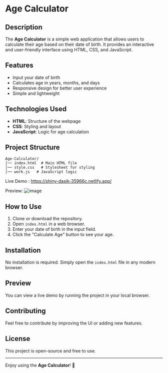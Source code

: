 # Age Calculator

## Description
The **Age Calculator** is a simple web application that allows users to calculate their age based on their date of birth. It provides an interactive and user-friendly interface using HTML, CSS, and JavaScript.

## Features
- Input your date of birth
- Calculates age in years, months, and days
- Responsive design for better user experience
- Simple and lightweight

## Technologies Used
- **HTML**: Structure of the webpage
- **CSS**: Styling and layout
- **JavaScript**: Logic for age calculation

## Project Structure
```
Age-Calculator/
│── index.html  # Main HTML file
│── style.css   # Stylesheet for styling
│── work.js   # JavaScript logic
```
Live Demo : https://shiny-dasik-35966c.netlify.app/

Preview: ![image](https://github.com/user-attachments/assets/5fa58a6f-de4e-4b8b-baff-c3a60c9e3b15)


## How to Use
1. Clone or download the repository.
2. Open `index.html` in a web browser.
3. Enter your date of birth in the input field.
4. Click the "Calculate Age" button to see your age.

## Installation
No installation is required. Simply open the `index.html` file in any modern browser.

## Preview
You can view a live demo by running the project in your local browser.

## Contributing
Feel free to contribute by improving the UI or adding new features.

## License
This project is open-source and free to use.

---

Enjoy using the **Age Calculator**! 🎉

